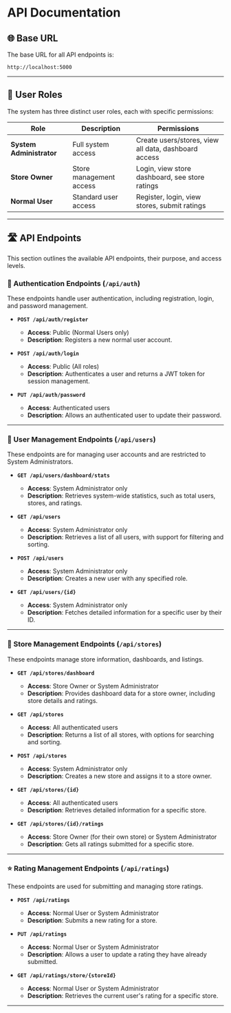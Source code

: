 # API Documentation

## 🌐 Base URL

The base URL for all API endpoints is:
```
http://localhost:5000
```

---

## 👥 User Roles

The system has three distinct user roles, each with specific permissions:

| Role                   | Description                 | Permissions                                          |
| ---------------------- | --------------------------- | ---------------------------------------------------- |
| **System Administrator** | Full system access          | Create users/stores, view all data, dashboard access |
| **Store Owner**        | Store management access     | Login, view store dashboard, see store ratings       |
| **Normal User**        | Standard user access        | Register, login, view stores, submit ratings         |

---

## 🛣️ API Endpoints

This section outlines the available API endpoints, their purpose, and access levels.

### 🔐 Authentication Endpoints (`/api/auth`)

These endpoints handle user authentication, including registration, login, and password management.

- **`POST /api/auth/register`**
  - **Access**: Public (Normal Users only)
  - **Description**: Registers a new normal user account.

- **`POST /api/auth/login`**
  - **Access**: Public (All roles)
  - **Description**: Authenticates a user and returns a JWT token for session management.

- **`PUT /api/auth/password`**
  - **Access**: Authenticated users
  - **Description**: Allows an authenticated user to update their password.

---

### 👥 User Management Endpoints (`/api/users`)

These endpoints are for managing user accounts and are restricted to System Administrators.

- **`GET /api/users/dashboard/stats`**
  - **Access**: System Administrator only
  - **Description**: Retrieves system-wide statistics, such as total users, stores, and ratings.

- **`GET /api/users`**
  - **Access**: System Administrator only
  - **Description**: Retrieves a list of all users, with support for filtering and sorting.

- **`POST /api/users`**
  - **Access**: System Administrator only
  - **Description**: Creates a new user with any specified role.

- **`GET /api/users/{id}`**
  - **Access**: System Administrator only
  - **Description**: Fetches detailed information for a specific user by their ID.

---

### 🏪 Store Management Endpoints (`/api/stores`)

These endpoints manage store information, dashboards, and listings.

- **`GET /api/stores/dashboard`**
  - **Access**: Store Owner or System Administrator
  - **Description**: Provides dashboard data for a store owner, including store details and ratings.

- **`GET /api/stores`**
  - **Access**: All authenticated users
  - **Description**: Returns a list of all stores, with options for searching and sorting.

- **`POST /api/stores`**
  - **Access**: System Administrator only
  - **Description**: Creates a new store and assigns it to a store owner.

- **`GET /api/stores/{id}`**
  - **Access**: All authenticated users
  - **Description**: Retrieves detailed information for a specific store.

- **`GET /api/stores/{id}/ratings`**
  - **Access**: Store Owner (for their own store) or System Administrator
  - **Description**: Gets all ratings submitted for a specific store.

---

### ⭐ Rating Management Endpoints (`/api/ratings`)

These endpoints are used for submitting and managing store ratings.

- **`POST /api/ratings`**
  - **Access**: Normal User or System Administrator
  - **Description**: Submits a new rating for a store.

- **`PUT /api/ratings`**
  - **Access**: Normal User or System Administrator
  - **Description**: Allows a user to update a rating they have already submitted.

- **`GET /api/ratings/store/{storeId}`**
  - **Access**: Normal User or System Administrator
  - **Description**: Retrieves the current user's rating for a specific store.

---

